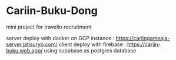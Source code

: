 # Cariin-Buku-Dong
mini project for travelio recruitment

server deploy with docker on GCP instance : https://cariingameaja-server.jatisuryo.com/
client deploy with firebase : https://cariin-buku.web.app/
using supabase as postgres database

